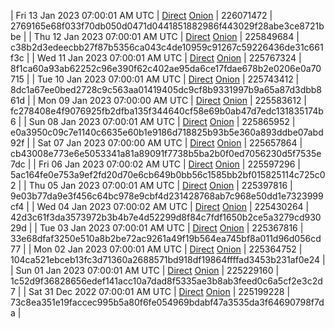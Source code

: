 | Fri 13 Jan 2023 07:00:01 AM UTC | [Direct](https://oshi.at/tUuD) [Onion](http://5ety7tpkim5me6eszuwcje7bmy25pbtrjtue7zkqqgziljwqy3rrikqd.onion/tUuD) | 226071472 | 2769165e68f033f70db050d0471d0441851882986f443029f28abe3ce8721bbe | 
| Thu 12 Jan 2023 07:00:01 AM UTC | [Direct](https://oshi.at/NgqL) [Onion](http://5ety7tpkim5me6eszuwcje7bmy25pbtrjtue7zkqqgziljwqy3rrikqd.onion/NgqL) | 225849684 | c38b2d3edeecbb27f87b5356ca043c4de10959c91267c59226436de31c661f3c | 
| Wed 11 Jan 2023 07:00:01 AM UTC | [Direct](https://oshi.at/Qhxc) [Onion](http://5ety7tpkim5me6eszuwcje7bmy25pbtrjtue7zkqqgziljwqy3rrikqd.onion/Qhxc) | 225767324 | 8f1ca60a93ab62252c96e390f62c402ae95da6ce17fdae678b2e0206e0a70715 | 
| Tue 10 Jan 2023 07:00:01 AM UTC | [Direct]() [Onion]() | 225743412 | 8dc1a67ee0bed2728c9c563aa01419405dc9cf8b9331997b9a65a87d3dbb861d | 
| Mon 09 Jan 2023 07:00:00 AM UTC | [Direct](https://oshi.at/BxKE) [Onion](http://5ety7tpkim5me6eszuwcje7bmy25pbtrjtue7zkqqgziljwqy3rrikqd.onion/BxKE) | 225583612 | fc278408e4f9076925fb2dfba135f344640cf58e69b0ab47d7edc131835174b6 | 
| Sun 08 Jan 2023 07:00:01 AM UTC | [Direct](https://oshi.at/qctU) [Onion](http://5ety7tpkim5me6eszuwcje7bmy25pbtrjtue7zkqqgziljwqy3rrikqd.onion/qctU) | 225865952 | e0a3950c09c7e1140c6635e60b1e9186d718825b93b5e360a893ddbe07abd92f | 
| Sat 07 Jan 2023 07:00:00 AM UTC | [Direct](https://oshi.at/hjuF) [Onion](http://5ety7tpkim5me6eszuwcje7bmy25pbtrjtue7zkqqgziljwqy3rrikqd.onion/hjuF) | 225657864 | cb43008e773e6e5053341a81a89091f7738b5ba2b0f0ed7056230d5f7535e7dc | 
| Fri 06 Jan 2023 07:00:02 AM UTC | [Direct](https://oshi.at/hZRS) [Onion](http://5ety7tpkim5me6eszuwcje7bmy25pbtrjtue7zkqqgziljwqy3rrikqd.onion/hZRS) | 225597296 | 5ac164fe0e753a9ef2fd20d70e6cb649b0bb56c1585bb2bf015825114c725c02 | 
| Thu 05 Jan 2023 07:00:01 AM UTC | [Direct](https://oshi.at/ZbuY) [Onion](http://5ety7tpkim5me6eszuwcje7bmy25pbtrjtue7zkqqgziljwqy3rrikqd.onion/ZbuY) | 225397816 | 9e03b77da9e3f456c64bc978e9cbf4d231428768ab7c968e50dd1e7323999cf4 | 
| Wed 04 Jan 2023 07:00:02 AM UTC | [Direct](https://oshi.at/NcdF) [Onion](http://5ety7tpkim5me6eszuwcje7bmy25pbtrjtue7zkqqgziljwqy3rrikqd.onion/NcdF) | 225430264 | 42d3c61f3da3573972b3b4b7e4d52299d8f84c7fdf1650b2ce5a3279cd93029d | 
| Tue 03 Jan 2023 07:00:01 AM UTC | [Direct](https://oshi.at/gkmG) [Onion](http://5ety7tpkim5me6eszuwcje7bmy25pbtrjtue7zkqqgziljwqy3rrikqd.onion/gkmG) | 225367816 | 33e68dfaf3250e510a8b2be72ac9261a49f19b564ea745bf8a011d96d056cd77 | 
| Mon 02 Jan 2023 07:00:01 AM UTC | [Direct](<html>) [Onion]() | 225364752 | 104ca521ebceb13fc3d71360a2688571bd918df19864ffffad3453b231af0e24 | 
| Sun 01 Jan 2023 07:00:01 AM UTC | [Direct](https://oshi.at/TSSK) [Onion](http://5ety7tpkim5me6eszuwcje7bmy25pbtrjtue7zkqqgziljwqy3rrikqd.onion/TSSK) | 225229160 | 1c52d9f36828656edef141acc10a7dad8f5335ae3b8ab3feed0c6a5cf2e3c2d7 | 
| Sat 31 Dec 2022 07:00:01 AM UTC | [Direct](https://oshi.at/rnZN) [Onion](http://5ety7tpkim5me6eszuwcje7bmy25pbtrjtue7zkqqgziljwqy3rrikqd.onion/rnZN) | 225199228 | 73c8ea351e19faccec995b5a80f6fe054969bdabf47a3535da3f64690798f7da | 
